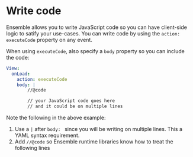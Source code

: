 # Write code

Ensemble allows you to write JavaScript code so you can have client-side logic to satify your use-cases. You can write code by using the `action: executeCode` property on any event.

When using `executeCode`, also specify a `body` property so you can include the code:

```yaml
View:
  onLoad:
    action: executeCode
    body: |
        //@code

        // your JavaScript code goes here
        // and it could be on multiple lines
```

Note the following in the above example:

1. Use a `|` after `body: ` since you will be writing on multiple lines. This a YAML syntax requirement.
2. Add `//@code` so Ensemble runtime libraries know how to treat the following lines


